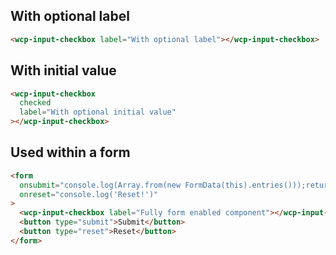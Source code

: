 ## With optional label

```html
<wcp-input-checkbox label="With optional label"></wcp-input-checkbox>
```

## With initial value

```html
<wcp-input-checkbox
  checked
  label="With optional initial value"
></wcp-input-checkbox>
```

## Used within a form

```html
<form
  onsubmit="console.log(Array.from(new FormData(this).entries()));return false"
  onreset="console.log('Reset!')"
>
  <wcp-input-checkbox label="Fully form enabled component"></wcp-input-checkbox>
  <button type="submit">Submit</button>
  <button type="reset">Reset</button>
</form>
```
